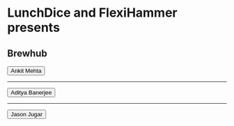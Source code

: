 # LunchDice and FlexiHammer presents
## Brewhub
<html>
<body>
<p id="demo"></p>
<script> document.getElementById("demo").innerHTML = "Hello! Welcome to Sprint";</script>
<button onclick="myFunction1()">Ankit Mehta</button>
<script>
function myFunction1() {
    var x = document.createElement("INPUT");
    x.setAttribute("type", "password");
    x.setAttribute("value", "pswtext");
    document.body.appendChild(x);
    }
</script>
<hr>
<button onclick="myFunction2()">Aditya Banerjee</button>
<script>
function myFunction2() {
    var y = document.createElement("INPUT");
    y.setAttribute("type", "password");
    y.setAttribute("value", "pswtext");
    document.body.appendChild(y);
    }
</script>
<hr>
<button onclick="myFunction3()">Jason Jugar</button>
<script>
function myFunction3() {
    var z = document.createElement("INPUT");
    z.setAttribute("type", "password");
    z.setAttribute("value", "pswtext");
    document.body.appendChild(z);
    }
</script>
</body>
</html>
